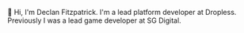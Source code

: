 👋 Hi, I'm Declan Fitzpatrick. I'm a lead platform developer at Dropless. Previously I was a lead game developer at SG Digital.
